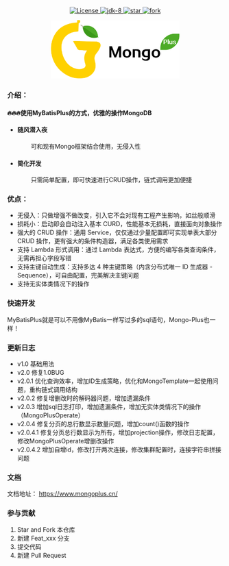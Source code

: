 <p align="center">
  <a href="https://gitee.com/anwena/mongo-plus/blob/master/LICENSE">
    <img src="https://img.shields.io/hexpm/l/plug.svg" alt="License">
  </a>
<a href="https://www.oracle.com/java/technologies/javase/javase-jdk8-downloads.html">
	<img src="https://img.shields.io/badge/JDK-8-green.svg" alt="jdk-8" />
</a>
<a href='https://gitee.com/anwena/mongo-plus/stargazers'>
  <img src='https://gitee.com/anwena/mongo-plus/badge/star.svg?theme=dark' alt='star'/>
</a>
<a href='https://gitee.com/anwena/mongo-plus/members'>
  <img src='https://gitee.com/anwena/mongo-plus/badge/fork.svg?theme=dark' alt='fork'/>
</a>
</p>
<p style="text-align: center;">
<img style="width: 300px;display: inline-block;" src="logo.png" alt="MongoPlusLogo">
</p>

### 介绍：

#### 🔥🔥🔥使用MyBatisPlus的方式，优雅的操作MongoDB

* #### 随风潜入夜
  &nbsp;&nbsp;&nbsp;&nbsp;&nbsp;&nbsp;&nbsp;&nbsp;可和现有Mongo框架结合使用，无侵入性
* #### 简化开发
  &nbsp;&nbsp;&nbsp;&nbsp;&nbsp;&nbsp;&nbsp;&nbsp;只需简单配置，即可快速进行CRUD操作，链式调用更加便捷

### 优点：

* 无侵入：只做增强不做改变，引入它不会对现有工程产生影响，如丝般顺滑
* 损耗小：启动即会自动注入基本 CURD，性能基本无损耗，直接面向对象操作
* 强大的 CRUD 操作：通用 Service，仅仅通过少量配置即可实现单表大部分 CRUD 操作，更有强大的条件构造器，满足各类使用需求
* 支持 Lambda 形式调用：通过 Lambda 表达式，方便的编写各类查询条件，无需再担心字段写错
* 支持主键自动生成：支持多达 4 种主键策略（内含分布式唯一 ID 生成器 - Sequence），可自由配置，完美解决主键问题
* 支持无实体类情况下的操作

### 快速开发

MyBatisPlus就是可以不用像MyBatis一样写过多的sql语句，Mongo-Plus也一样！

###   更新日志
* v1.0      基础用法</br>
* v2.0      修复1.0BUG</br>
* v2.0.1    优化查询效率，增加ID生成策略，优化和MongoTemplate一起使用问题，重构链式调用结构</br>
* v2.0.2    修复增删改时的解码器问题，增加遗漏条件</br>
* v2.0.3    增加sql日志打印，增加遗漏条件，增加无实体类情况下的操作（MongoPlusOperate）</br>
* v2.0.4    修复分页的总行数显示数量问题，增加count()函数的操作</br>
* v2.0.4.1  修复分页总行数显示为所有，增加projection操作，修改日志配置，修改MongoPlusOperate增删改操作
* v2.0.4.2  增加自增id，修改打开两次连接，修改集群配置时，连接字符串拼接问题
### 文档
文档地址： https://www.mongoplus.cn/

###  参与贡献

1.  Star and Fork 本仓库
2.  新建 Feat_xxx 分支
3.  提交代码
4.  新建 Pull Request